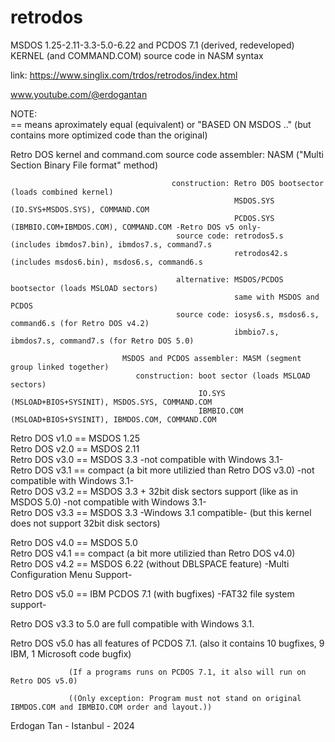 # retrodos
MSDOS 1.25-2.11-3.3-5.0-6.22 and PCDOS 7.1 (derived, redeveloped) KERNEL (and COMMAND.COM) source code in NASM syntax

link: https://www.singlix.com/trdos/retrodos/index.html

www.youtube.com/@erdogantan

NOTE:  
== means aproximately equal (equivalent) or "BASED ON MSDOS .." (but contains more optimized code than the original)  

Retro DOS kernel and command.com source code assembler: NASM ("Multi Section Binary File format" method)  

                                        construction: Retro DOS bootsector (loads combined kernel)
                                                      MSDOS.SYS (IO.SYS+MSDOS.SYS), COMMAND.COM
                                                      PCDOS.SYS (IBMBIO.COM+IBMDOS.COM), COMMAND.COM -Retro DOS v5 only-
                                         source code: retrodos5.s (includes ibmdos7.bin), ibmdos7.s, command7.s 
                                                      retrodos42.s (includes msdos6.bin), msdos6.s, command6.s
                                                      
                                         alternative: MSDOS/PCDOS bootsector (loads MSLOAD sectors)
                                                      same with MSDOS and PCDOS       
                                         source code: iosys6.s, msdos6.s, command6.s (for Retro DOS v4.2)
                                                      ibmbio7.s, ibmdos7.s, command7.s (for Retro DOS 5.0)  
                                                      
                             MSDOS and PCDOS assembler: MASM (segment group linked together)
                                construction: boot sector (loads MSLOAD sectors)
                                              IO.SYS (MSLOAD+BIOS+SYSINIT), MSDOS.SYS, COMMAND.COM 
                                              IBMBIO.COM (MSLOAD+BIOS+SYSINIT), IBMDOS.COM, COMMAND.COM
Retro DOS v1.0 == MSDOS 1.25  
Retro DOS v2.0 == MSDOS 2.11  
Retro DOS v3.0 == MSDOS 3.3 -not compatible with Windows 3.1-                                             
Retro DOS v3.1 == compact (a bit more utilizied than Retro DOS v3.0) -not compatible with Windows 3.1-                                           
Retro DOS v3.2 == MSDOS 3.3 + 32bit disk sectors support (like as in MSDOS 5.0) -not compatible with Windows 3.1-  
Retro DOS v3.3 == MSDOS 3.3 -Windows 3.1 compatible- (but this kernel does not support 32bit disk sectors)

Retro DOS v4.0 == MSDOS 5.0  
Retro DOS v4.1 == compact (a bit more utilizied than Retro DOS v4.0)  
Retro DOS v4.2 == MSDOS 6.22 (without DBLSPACE feature) -Multi Configuration Menu Support-

Retro DOS v5.0 == IBM PCDOS 7.1 (with bugfixes) -FAT32 file system support-

Retro DOS v3.3 to 5.0 are full compatible with Windows 3.1.

Retro DOS v5.0 has all features of PCDOS 7.1.
       (also it contains 10 bugfixes, 9 IBM, 1 Microsoft code bugfix)
       
                 (If a programs runs on PCDOS 7.1, it also will run on Retro DOS v5.0)
       
                 ((Only exception: Program must not stand on original IBMDOS.COM and IBMBIO.COM order and layout.))

Erdogan Tan - Istanbul - 2024
